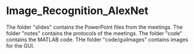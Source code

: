 # Image_Recognition_AlexNet

The folder "slides" contains the PowerPoint files from the meetings.
The folder "notes" contains the protocols of the meetings.
The folder "code" contains the MATLAB code.
THe folder "code/guiImages" contains images for the GUI.
